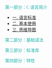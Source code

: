 <font face="黑体" color="LightSeaGreen">第一部分：C 语言简介</font>

- [一. 语言标准](C语言简介/语言标准/语言标准.md)
- [二. 基本使用](C语言简介/基本使用/基本使用.md)
- [三. 思维导图](C语言简介/思维导图/思维导图.md)

<font face="黑体" color="LightSeaGreen">第二部分：基础语法</font>

<font face="黑体" color="LightSeaGreen">第三部分：标准库</font>

<font face="黑体" color="LightSeaGreen">第四部分：特性</font>